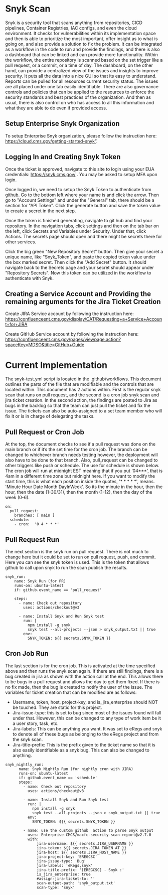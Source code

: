 # Snyk Scan

Snyk is a security tool that scans anything from repositories, CICD pipelines, Container Registries, IAC configs, and even the cloud environment. It checks for vulnerabilities within its implementation space and then is able to prioritize the most important, offer insight as to what is going on, and also provide a solution to fix the problem. It can be integrated as a workflow in the code to run and provide the findings, and there is also a dashboard that can be linked and can provide more functionality. Within the workflow, the entire repository is scanned based on the set trigger like a pull request, or a commit, or a time of day. The dashboard, on the other hand, can provide a centralized view of the issues and insights to improve security. It puts all the data into a nice GUI so that its easy to understand. Reports can be pulled for all resources current security status. The issues are all placed under one tab easily identifiable. There are also governance controls and policies that can be applied to the resources to enforce the security standards and best practices of the organization. And then as usual, there is also control on who has access to all this information and what they are able to do even if provided access.

## Setup Enterprise Snyk Organization

To setup Enterprise Snyk organization, please follow the instruction here: https://cloud.cms.gov/getting-started-snyk”.

## Logging In and Creating Snyk Token

Once the ticket is approved, navigate to this site to login using your EUA credentials: https://snyk.cms.gov/ . You may be asked to setup MFA upon login.

Once logged in, we need to setup the Snyk Token to authenticate from github. Go to the bottom left where your name is and click the arrow. Then go to "Account Settings" and under the "General" tab, there should be a section for "API Token". Click the generate button and save the token value to create a secret in the next step. 

Once the token is finished generating, navigate to git hub and find your repository. In the navigation tabs, click settings and then on the tab bar on the left, click Secrets and Variables under Security. Under that, click Actions. The secrets page should open and there might be secrets there for other services.

Click the big green "New Repository Secret" button. Then give your secret a unique name, like "Snyk_Token", and paste the copied token value under the box marked secret. Then click the "Add Secret" button. It should navigate back to the Secrets page and your secret should appear under "Repository Secrets". Now this token can be utilized in the workflow to authenticate with Snyk.

## Creating a Service Account and Providing the remaining arguments for the Jira Ticket Creation

Create JIRA Service account by following the instruction here: https://confluenceent.cms.gov/display/CAT/Requesting+a+Service+Account+for+JIRA

Create GitHub Service account by following the instruction here: https://confluenceent.cms.gov/pages/viewpage.action?spaceKey=MDSO&title=GitHub+Guide

# Current Implementation

The snyk-test.yml script is located in the .github/workflows. This document outlines the parts of the file that are modifiable and the controls that are located within. This document has 2 actions within. First is the regular snyk scan that runs on pull request, and the second is a cron job snyk scan and jira ticket creation. In the second action, the findings are posted to Jira as bugs in the backlog so that the team can just pull the ticket and fix the issue. The tickets can also be auto-assigned to a set team member who will fix it or is in charge of delegating the tasks.

## Pull Request or Cron Job

At the top, the document checks to see if a pull request was done on the main branch or if it’s the set time for the cron job. The branch can be changed to whichever branch needs testing however, the deployment will also have to be done to that branch. Also, pull_request can be changed to other triggers like push or schedule. The use for schedule is shown below. The cron job will run at midnight EST meaning that if you put ‘04***’, that is 4am in a different time zone but midnight here. If you want to modify the start time, this is what each position inside the quotes, '* * * * *', means. 'Minute Hour Date Month DayInWeek'. So its the minute in the hour, then the hour, then the date (1-30/31), then the month (1-12), then the day of the week (0-6). 

```
on:
  pull_request:
    branches: [ main ]
  schedule:
    - cron:  '0 4 * * *'
```

## Pull Request Run

The next section is the snyk run on pull request. There is not much to change here but it could be set to run on pull request, push, and commit. Here you can see the snyk token is used. This is the token that allows github to call upon snyk to run the scan publish the results.

```
snyk_run:
    name: Snyk Run (for PR)
    runs-on: ubuntu-latest
    if: github.event_name == 'pull_request'
    
    steps:
      - name: Check out repository
        uses: actions/checkout@v3
      
      - name: Install Snyk and Run Snyk test
        run: |
          npm install -g snyk
          snyk test --all-projects --json > snyk_output.txt || true
        env:
          SNYK_TOKEN: ${{ secrets.SNYK_TOKEN }}
```

## Cron Job Run

The last section is for the cron job. This is activated at the time specified above and then runs the snyk scan again. If there are still findings, there is a bug created in jira as shown with the action call at the end. This allows there to be bugs in a pull request and allows the day to get them fixed. If there is no fix made, then the bug is created to notify the user of the issue. 
The variables for ticket creation that can be modified are as follows: 
-	Username, token, host, project-key, and is_jira_enterprise should NOT be touched. They are static for this project.
-	Jira-issue-type: this is set to bug since most of the issues found will fall under that. However, this can be changed to any type of work item be it a user story, task, etc.
-	Jira-labels: This can be anything you want. It was set to eRegs and snyk to denote all of these bugs as  belonging to the eRegs project and from the snyk scan.
-	Jira-title-prefix: This is the prefix given to the ticket name so that it is also easily identifiable as a snyk bug. This can also be changed to anything.


```
snyk_nightly_run:  
      name: Snyk Nightly Run (for nightly cron with JIRA)
      runs-on: ubuntu-latest
      if: github.event_name == 'schedule'
      steps:
        - name: Check out repository
          uses: actions/checkout@v3
  
        - name: Install Snyk and Run Snyk test
          run: |
            npm install -g snyk
            snyk test --all-projects --json > snyk_output.txt || true
          env:
            SNYK_TOKEN: ${{ secrets.SNYK_TOKEN }}
          
        - name: use the custom github  action to parse Snyk output
          uses: Enterprise-CMCS/macfc-security-scan-report@v2.7.0
          with:
              jira-username: ${{ secrets.JIRA_USERNAME }}
              jira-token: ${{ secrets.JIRA_TOKEN_AT }}
              jira-host: ${{ secrets.JIRA_HOST_NAME }}
              jira-project-key: 'EREGCSC'
              jira-issue-type: 'Bug'
              jira-labels: 'eRegs,snyk'
              jira-title-prefix: '[EREGCSC] - Snyk :'
              is_jira_enterprise: true
              #assign-jira-ticket-to: ''
              scan-output-path: 'snyk_output.txt'
              scan-type: 'snyk'
```

